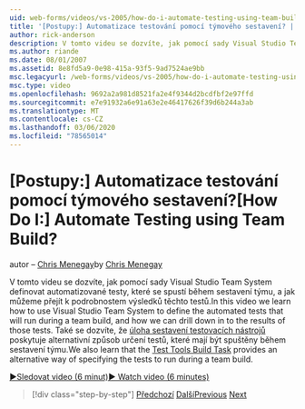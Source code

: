 ```yaml
---
uid: web-forms/videos/vs-2005/how-do-i-automate-testing-using-team-build
title: '[Postupy:] Automatizace testování pomocí týmového sestavení? | Dokumenty Microsoft'
author: rick-anderson
description: V tomto videu se dozvíte, jak pomocí sady Visual Studio Team System definovat automatizované testy, které se spustí během sestavení týmu, a jak můžeme přejít k podrobnostem do...
ms.author: riande
ms.date: 08/01/2007
ms.assetid: 8e8fd5a9-0e98-415a-93f5-9ad7524ae9bb
msc.legacyurl: /web-forms/videos/vs-2005/how-do-i-automate-testing-using-team-build
msc.type: video
ms.openlocfilehash: 9692a2a981d8521fa2e4f9344d2bcdfbf2e97ffd
ms.sourcegitcommit: e7e91932a6e91a63e2e46417626f39d6b244a3ab
ms.translationtype: MT
ms.contentlocale: cs-CZ
ms.lasthandoff: 03/06/2020
ms.locfileid: "78565014"
---
```

# <a name="how-do-i-automate-testing-using-team-build"></a><span data-ttu-id="72be2-104">[Postupy:] Automatizace testování pomocí týmového sestavení?</span><span class="sxs-lookup"><span data-stu-id="72be2-104">[How Do I:] Automate Testing using Team Build?</span></span>

<span data-ttu-id="72be2-105">autor – [Chris Menegay](https://twitter.com/CMenegay)</span><span class="sxs-lookup"><span data-stu-id="72be2-105">by [Chris Menegay](https://twitter.com/CMenegay)</span></span>

<span data-ttu-id="72be2-106">V tomto videu se dozvíte, jak pomocí sady Visual Studio Team System definovat automatizované testy, které se spustí během sestavení týmu, a jak můžeme přejít k podrobnostem výsledků těchto testů.</span><span class="sxs-lookup"><span data-stu-id="72be2-106">In this video we learn how to use Visual Studio Team System to define the automated tests that will run during a team build, and how we can drill down in to the results of those tests.</span></span> <span data-ttu-id="72be2-107">Také se dozvíte, že [úloha sestavení testovacích nástrojů](https://msdn.microsoft.com/vstudio/aa718351.aspx#bttt) poskytuje alternativní způsob určení testů, které mají být spuštěny během sestavení týmu.</span><span class="sxs-lookup"><span data-stu-id="72be2-107">We also learn that the [Test Tools Build Task](https://msdn.microsoft.com/vstudio/aa718351.aspx#bttt) provides an alternative way of specifying the tests to run during a team build.</span></span>

[<span data-ttu-id="72be2-108">&#9654;Sledovat video (6 minut)</span><span class="sxs-lookup"><span data-stu-id="72be2-108">&#9654; Watch video (6 minutes)</span></span>](https://channel9.msdn.com/Blogs/ASP-NET-Site-Videos/how-do-i-automate-testing-using-team-build)

> [!div class="step-by-step"]
> <span data-ttu-id="72be2-109">[Předchozí](how-do-i-implement-continuous-integration-with-team-foundation.md)
> [Další](how-do-i-deploy-a-web-application-during-a-team-build.md)</span><span class="sxs-lookup"><span data-stu-id="72be2-109">[Previous](how-do-i-implement-continuous-integration-with-team-foundation.md)
[Next](how-do-i-deploy-a-web-application-during-a-team-build.md)</span></span>
